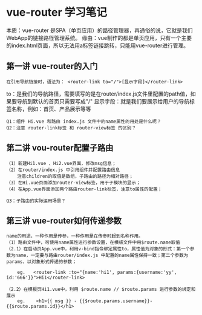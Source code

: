 

vue-router 学习笔记
===

本质：vue-router 是SPA（单页应用）的路径管理器，再通俗的说，它就是我们WebApp的链接路径管理系统。
缘由：vue制作的都是单页应用，只有一个主要的index.html页面，所以无法用a标签链接跳转，只能用vue-router进行管理。


第一讲 vue-router的入门
---
    在引用导航链接时，语法为： <router-link to="/">[显示字段]</router-link>
to：是我们的导航路径，需要填写的是在router/index.js文件里配置的path值，如果要导航到默认的首页只需要写成"/"
显示字段：就是我们要展示给用户的导航标签名称，例如：首页、产品展示等等

    Q1：组件 Hi.vue 和路由 index.js 文件中的name属性的用处是什么呢？
    Q2：注意 router-link标签 和 router-view标签 的区别？


第二讲 vou-router配置子路由
---
    （1）新建Hi1.vue 、Hi2.vue界面，修改msg信息；
    （2）在router/index.js 中引用组件并配置路由信息
        注意children的取值是数组，子路由的路径为相对路径；
    （3）在Hi.vue页面添加router-view标签，用于子模块的显示；
    （4）在App.vue界面添加两个路由router-link标签，注意to属性的配置；

    Q3：子路由的实际运用场景？


第三讲 vue-router如何传递参数
---
    name的用途，一种作用是传参，一种作用是在传参时起到名称作用。
    （1）路由文件中，可使用name属性进行参数设置，在模板文件中用$route.name取值
    （2.1）在启动页App.vue中，利用v-bind指令绑定属性to，属性值为对象的形式：第一个参数为name，一定要与路由router/index.js 中配置的name属性保持一致；第二个参数为params，以对象形式传递的参数；

        eg.   <router-link :to="{name:'hi1', params:{username:'yy', id:'666'}}">Hi1</router-link>

    （2.2）在模板页Hi1.vue中，利用 $route.name // $route.params 进行参数的绑定和展示
        eg.    <h1>{{ msg }} - {{$route.params.username}}-{{$route.params.id}}</h1>
